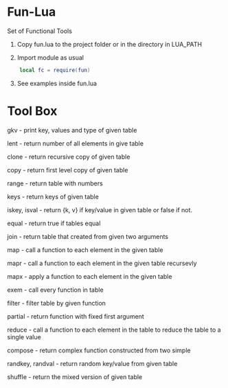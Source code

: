 # Fun-Lua

Set of Functional Tools

1. Copy fun.lua to the project folder or in the directory in LUA_PATH

2. Import module as usual
``` lua
    local fc = require(fun)
```
3. See examples inside fun.lua

# Tool Box

gkv - print key, values and type of given table

lent - return number of all elements in give table

clone - return recursive copy of given table

copy - return first level copy of given table

range - return table with numbers

keys - return keys of given table

iskey, isval - return {k, v} if key/value in given table or false if not.

equal - return true if tables equal

join - return table that created from given two arguments

map - call a function to each element in the given table

mapr - call a function to each element in the given table recursevly

mapx - apply a function to each element in the given table

exem - call every function in table

filter - filter table by given function

partial - return function with fixed first argument

reduce - call a function to each element in the table to reduce the table to a single value

compose - return complex function constructed from two simple

randkey, randval - return random key/value from given table

shuffle - return the mixed version of given table

